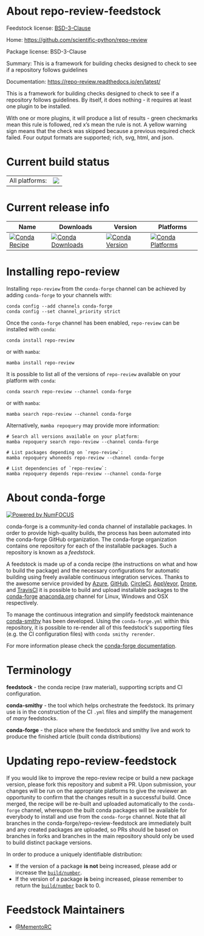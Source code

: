 About repo-review-feedstock
===========================

Feedstock license: [BSD-3-Clause](https://github.com/conda-forge/repo-review-feedstock/blob/main/LICENSE.txt)

Home: https://github.com/scientific-python/repo-review

Package license: BSD-3-Clause

Summary: This is a framework for building checks designed to check to see if a repository follows guidelines

Documentation: https://repo-review.readthedocs.io/en/latest/

This is a framework for building checks designed to check to see if a repository follows
guidelines. By itself, it does nothing - it requires at least one plugin to be installed.

With one or more plugins, it will produce a list of results - green checkmarks mean this
rule is followed, red x’s mean the rule is not. A yellow warning sign means that the check
was skipped because a previous required check failed. Four output formats are supported;
rich, svg, html, and json.


Current build status
====================


<table><tr><td>All platforms:</td>
    <td>
      <a href="https://dev.azure.com/conda-forge/feedstock-builds/_build/latest?definitionId=22019&branchName=main">
        <img src="https://dev.azure.com/conda-forge/feedstock-builds/_apis/build/status/repo-review-feedstock?branchName=main">
      </a>
    </td>
  </tr>
</table>

Current release info
====================

| Name | Downloads | Version | Platforms |
| --- | --- | --- | --- |
| [![Conda Recipe](https://img.shields.io/badge/recipe-repo--review-green.svg)](https://anaconda.org/conda-forge/repo-review) | [![Conda Downloads](https://img.shields.io/conda/dn/conda-forge/repo-review.svg)](https://anaconda.org/conda-forge/repo-review) | [![Conda Version](https://img.shields.io/conda/vn/conda-forge/repo-review.svg)](https://anaconda.org/conda-forge/repo-review) | [![Conda Platforms](https://img.shields.io/conda/pn/conda-forge/repo-review.svg)](https://anaconda.org/conda-forge/repo-review) |

Installing repo-review
======================

Installing `repo-review` from the `conda-forge` channel can be achieved by adding `conda-forge` to your channels with:

```
conda config --add channels conda-forge
conda config --set channel_priority strict
```

Once the `conda-forge` channel has been enabled, `repo-review` can be installed with `conda`:

```
conda install repo-review
```

or with `mamba`:

```
mamba install repo-review
```

It is possible to list all of the versions of `repo-review` available on your platform with `conda`:

```
conda search repo-review --channel conda-forge
```

or with `mamba`:

```
mamba search repo-review --channel conda-forge
```

Alternatively, `mamba repoquery` may provide more information:

```
# Search all versions available on your platform:
mamba repoquery search repo-review --channel conda-forge

# List packages depending on `repo-review`:
mamba repoquery whoneeds repo-review --channel conda-forge

# List dependencies of `repo-review`:
mamba repoquery depends repo-review --channel conda-forge
```


About conda-forge
=================

[![Powered by
NumFOCUS](https://img.shields.io/badge/powered%20by-NumFOCUS-orange.svg?style=flat&colorA=E1523D&colorB=007D8A)](https://numfocus.org)

conda-forge is a community-led conda channel of installable packages.
In order to provide high-quality builds, the process has been automated into the
conda-forge GitHub organization. The conda-forge organization contains one repository
for each of the installable packages. Such a repository is known as a *feedstock*.

A feedstock is made up of a conda recipe (the instructions on what and how to build
the package) and the necessary configurations for automatic building using freely
available continuous integration services. Thanks to the awesome service provided by
[Azure](https://azure.microsoft.com/en-us/services/devops/), [GitHub](https://github.com/),
[CircleCI](https://circleci.com/), [AppVeyor](https://www.appveyor.com/),
[Drone](https://cloud.drone.io/welcome), and [TravisCI](https://travis-ci.com/)
it is possible to build and upload installable packages to the
[conda-forge](https://anaconda.org/conda-forge) [anaconda.org](https://anaconda.org/)
channel for Linux, Windows and OSX respectively.

To manage the continuous integration and simplify feedstock maintenance
[conda-smithy](https://github.com/conda-forge/conda-smithy) has been developed.
Using the ``conda-forge.yml`` within this repository, it is possible to re-render all of
this feedstock's supporting files (e.g. the CI configuration files) with ``conda smithy rerender``.

For more information please check the [conda-forge documentation](https://conda-forge.org/docs/).

Terminology
===========

**feedstock** - the conda recipe (raw material), supporting scripts and CI configuration.

**conda-smithy** - the tool which helps orchestrate the feedstock.
                   Its primary use is in the construction of the CI ``.yml`` files
                   and simplify the management of *many* feedstocks.

**conda-forge** - the place where the feedstock and smithy live and work to
                  produce the finished article (built conda distributions)


Updating repo-review-feedstock
==============================

If you would like to improve the repo-review recipe or build a new
package version, please fork this repository and submit a PR. Upon submission,
your changes will be run on the appropriate platforms to give the reviewer an
opportunity to confirm that the changes result in a successful build. Once
merged, the recipe will be re-built and uploaded automatically to the
`conda-forge` channel, whereupon the built conda packages will be available for
everybody to install and use from the `conda-forge` channel.
Note that all branches in the conda-forge/repo-review-feedstock are
immediately built and any created packages are uploaded, so PRs should be based
on branches in forks and branches in the main repository should only be used to
build distinct package versions.

In order to produce a uniquely identifiable distribution:
 * If the version of a package **is not** being increased, please add or increase
   the [``build/number``](https://docs.conda.io/projects/conda-build/en/latest/resources/define-metadata.html#build-number-and-string).
 * If the version of a package **is** being increased, please remember to return
   the [``build/number``](https://docs.conda.io/projects/conda-build/en/latest/resources/define-metadata.html#build-number-and-string)
   back to 0.

Feedstock Maintainers
=====================

* [@MementoRC](https://github.com/MementoRC/)

